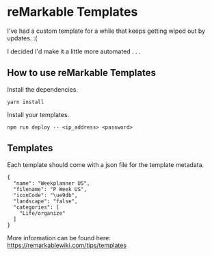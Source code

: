 # reMarkable Templates

I've had a custom template for a while that keeps getting wiped out by updates. :(

I decided I'd make it a little more automated . . .

## How to use reMarkable Templates

Install the dependencies.
```
yarn install
```

Install your templates.
```
npm run deploy -- <ip_address> <password>
```

## Templates

Each template should come with a json file for the template metadata.
```
{
  "name": "Weekplanner US",
  "filename": "P Week US",
  "iconCode": "\ue9db",
  "landscape": "false",
  "categories": [
    "Life/organize"
  ]
}
```

More information can be found here: https://remarkablewiki.com/tips/templates
